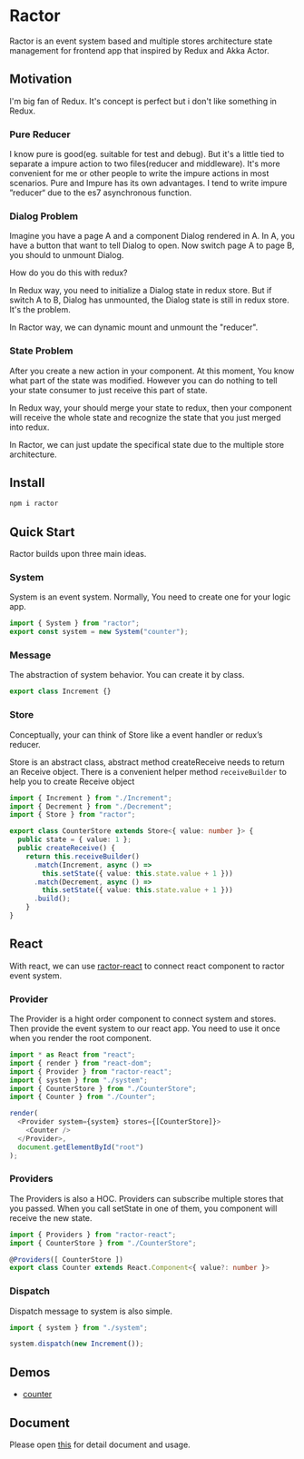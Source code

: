 # Ractor

Ractor is an event system based and multiple stores architecture state management for frontend app that inspired by Redux and Akka Actor.

## Motivation

I'm big fan of Redux. It's concept is perfect but i don't like something in Redux.

### Pure Reducer

I know pure is good(eg. suitable for test and debug). But it's a little tied to separate a impure action to two files(reducer and middleware). It's more convenient for me or other people to write the impure actions in most scenarios. Pure and Impure has its own advantages. I tend to write impure ”reducer“ due to the es7 asynchronous function.

### Dialog Problem

Imagine you have a page A and a component Dialog rendered in A. In A, you have a button that want to tell Dialog to open. Now switch page A to page B, you should to unmount Dialog.

How do you do this with redux?

In Redux way, you need to initialize a Dialog state in redux store. But if switch A to B, Dialog has unmounted, the Dialog state is still in redux store. It's the problem.

In Ractor way, we can dynamic mount and unmount the "reducer".

### State Problem

After you create a new action in your component. At this moment, You know what part of the state was modified. However you can do nothing to tell your state consumer to just receive this part of state. 

In Redux way, your should merge your state to redux, then your component will receive the whole state and recognize the state that you just merged into redux. 

In Ractor, we can just update the specifical state due to the multiple store architecture.

## Install

```sh
npm i ractor
```

## Quick Start

Ractor builds upon three main ideas.

### System

System is an event system. Normally, You need to create one for your logic app.

```ts
import { System } from "ractor";
export const system = new System("counter");
```

### Message

The abstraction of system behavior. You can create it by class.

```ts
export class Increment {}
```

### Store

Conceptually, your can think of Store like a event handler or redux’s reducer.

Store is an abstract class, abstract method createReceive needs to return an Receive object. There is a convenient helper method `receiveBuilder` to help you to create Receive object

```ts
import { Increment } from "./Increment";
import { Decrement } from "./Decrement";
import { Store } from "ractor";

export class CounterStore extends Store<{ value: number }> {
  public state = { value: 1 };
  public createReceive() {
    return this.receiveBuilder()
      .match(Increment, async () =>
        this.setState({ value: this.state.value + 1 }))
      .match(Decrement, async () =>
        this.setState({ value: this.state.value + 1 }))
      .build();
    }
}
```

## React

With react, we can use [ractor-react](https://github.com/huangbinjie/ractor-react) to connect react component to ractor event system.

### Provider

The Provider is a hight order component to connect system and stores. Then provide the event system to our react app. You need to use it once when you render the root component.

```ts
import * as React from "react";
import { render } from "react-dom";
import { Provider } from "ractor-react";
import { system } from "./system";
import { CounterStore } from "./CounterStore";
import { Counter } from "./Counter";

render(
  <Provider system={system} stores={[CounterStore]}>
    <Counter />
  </Provider>,
  document.getElementById("root")
);
```

### Providers

The Providers is also a HOC. Providers can subscribe multiple stores that you passed. When you call setState in one of them, you component will receive the new state.

```ts
import { Providers } from "ractor-react";
import { CounterStore } from "./CounterStore";

@Providers([ CounterStore ])
export class Counter extends React.Component<{ value?: number }>
```

### Dispatch

Dispatch message to system is also simple.

```ts
import { system } from "./system";

system.dispatch(new Increment());
```

## Demos

+ [counter](https://codesandbox.io/s/olr841rqvz)

## Document

Please open [this](https://corol.gitbooks.io/ractor/content/) for detail document and usage.
